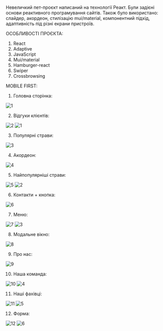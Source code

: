 Невеличкий пет-проєкт написаний на технології Реакт. Були задієні основи реактивного програмування сайтів. Також було використано: слайдер, акордеон, стилізацію mui/material, компонентний підхід, адаптивність під різні екрани пристроїв.

ОСОБЛИВОСТІ ПРОЄКТА:
1. React
2. Adaptive
3. JavaScript
4. Mui/material
5. Hamburger-react
6. Swiper
7. Crossbrowsing

MOBILE FIRST:









1. Головна сторінка:

![1](https://github.com/dmitryberesten/restaurant/assets/87872240/c93eaf24-af9f-4a3d-8fad-dad28101e893)

2. Відгуки клієнтів:
   
![2](https://github.com/dmitryberesten/restaurant/assets/87872240/19e60b6f-ead4-4873-a0b1-473256662c37)
![1](https://github.com/dmitryberesten/restaurant/assets/87872240/8835493a-61e9-4077-addd-8f8791187514)

3. Популярні страви:

![3](https://github.com/dmitryberesten/restaurant/assets/87872240/fa78de4c-3f78-40c5-b2f2-b74580cc8c5d)

4. Акордеон:

![4](https://github.com/dmitryberesten/restaurant/assets/87872240/5d752d37-7372-4c68-be0d-c850952626e6)

5. Найпопулярніші страви:

![5](https://github.com/dmitryberesten/restaurant/assets/87872240/2dbec75f-e37a-4d4d-9e34-e45953c10eed)
![2](https://github.com/dmitryberesten/restaurant/assets/87872240/702003e9-8e22-4eb1-b991-3a5a510447ed)

6. Контакти + кнопка:

![6](https://github.com/dmitryberesten/restaurant/assets/87872240/fadee8b3-49fa-4d8c-a2a3-122e12cc4e9e)

7. Меню:

![7](https://github.com/dmitryberesten/restaurant/assets/87872240/731522c6-f783-43f7-a666-ddc239a8ad97)
![3](https://github.com/dmitryberesten/restaurant/assets/87872240/c6ebf27a-e04a-41cf-9e1a-614ad9e6850e)

8. Модальне вікно:

![8](https://github.com/dmitryberesten/restaurant/assets/87872240/23381931-73ad-495a-8532-c8a4c1a40425)

9. Про нас:

![9](https://github.com/dmitryberesten/restaurant/assets/87872240/a4a3232f-2f55-4be9-a1e9-7bb329e62f14)

10. Наша команда:

![10](https://github.com/dmitryberesten/restaurant/assets/87872240/0257e54e-5b0a-4102-a521-15fd8d6c8b1d)
![4](https://github.com/dmitryberesten/restaurant/assets/87872240/a7319e13-6119-499e-af8a-7b2d51078871)

11. Наші фахівці:

![11](https://github.com/dmitryberesten/restaurant/assets/87872240/2523f8f3-d9f5-440f-9e91-cc5912eeabc1)
![5](https://github.com/dmitryberesten/restaurant/assets/87872240/02da8a5a-4d5c-4b5e-b8a6-06852c0a7d3a)

12. Форма:

![12](https://github.com/dmitryberesten/restaurant/assets/87872240/7f855902-c0c1-4ae5-b2f6-308e4178a94d)
![6](https://github.com/dmitryberesten/restaurant/assets/87872240/0a2f2df5-30df-4cbc-bd82-ad7ac2dc3e5e)

